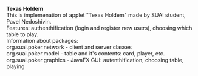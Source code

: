 <b>Texas Holdem</b><br>
This is implemenation of applet "Texas Holdem" made by SUAI student, Pavel Nedoshivin.<br>
Features: authenthification (login and register new users), choosing which table to play.<br>
Information about packages:<br>
  org.suai.poker.network - client and server classes<br>
  org.suai.poker.model - table and it's contents: card, player, etc.<br>
  org.suai.poker.graphics - JavaFX GUI: autenthification, choosing table, playing<br>
  
